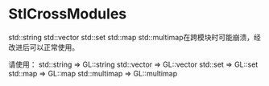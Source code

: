 # StlCrossModules
std::string std::vector std::set std::map std::multimap在跨模块时可能崩溃，经改进后可以正常使用。

请使用：
std::string   => GL::string
std::vector   => GL::vector
std::set      => GL::set
std::map      => GL::map
std::multimap => GL::multimap